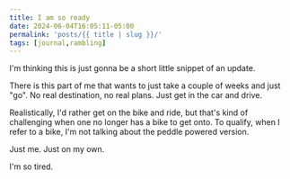 ```yaml
---
title: I am so ready
date: 2024-06-04T16:05:11-05:00
permalink: 'posts/{{ title | slug }}/'
tags: [journal,rambling]
---
```

I'm thinking this is just gonna be a short little snippet of an update. 

There is this part of me that wants to just take a couple of weeks and just "go". No real destination, no real plans. Just get in the car and drive. 

Realistically, I'd rather get on the bike and ride, but that's kind of challenging when one no longer has a bike to get onto. To qualify, when I refer to a bike, I'm not talking about the peddle powered version.

Just me. Just on my own. 

I'm so tired.